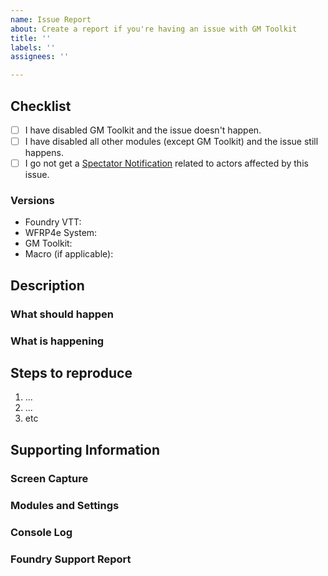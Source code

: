 ```yaml
---
name: Issue Report
about: Create a report if you're having an issue with GM Toolkit
title: ''
labels: ''
assignees: ''

---
```


## Checklist
<!-- Put an `x` in the boxes that apply. Delete any option that is not applicable. -->
- [ ] I have disabled GM Toolkit and the issue doesn't happen.
- [ ] I have disabled all other modules (except GM Toolkit) and the issue still happens. 
- [ ] I go not get a [Spectator Notification](https://github.com/Jagusti/fvtt-wfrp4e-gmtoolkit/wiki/spectators) related to actors affected by this issue.
### Versions
 - Foundry VTT: <!-- eg, v10.278 --> 
 - WFRP4e System: <!-- eg, 6.0.0 -->
 - GM Toolkit:  <!-- eg, 0.9.5 -->
 - Macro (if applicable): <!-- eg, Add XP 0.9.5 -->
## Description
### What should happen
<!-- A clear and concise description of what you expected to happen. -->
### What is happening
<!-- A clear and concise description of what the unexpected or error behaviour is. -->

## Steps to reproduce
<!-- Sequence of steps to reproduce the behaviour: eg, 
1. Select / Target  '...'
2. Execute macro '...'
3. Scroll down to '....'
4. See error '...'  -->
1. ...
2. ...
3. etc

## Supporting Information 
### Screen Capture
<!-- If applicable, add a screen recording or screenshots --->
<!-- to help explain your problem or illustrate the steps to reproduce. --> 

### Modules and Settings
<!-- Add any other context about the problem here, eg
- Modules Enabled: eg, Advanced Macros, Token Action Hud
- Setting: eg, Using Group Advantage TRUE
- Setting: eg, Advantage Automation - Opposed Tests FALSE
- Actor Types involved: NPC v Creature 
- -->

### Console Log
<!-- Screenshot or copy-paste of messages, warnings and errors from the browser console. 
Use F12 to access the console. -->

### Foundry Support Report
<!-- Copy-paste of Foundry Support Report from Settings > Support. -->
